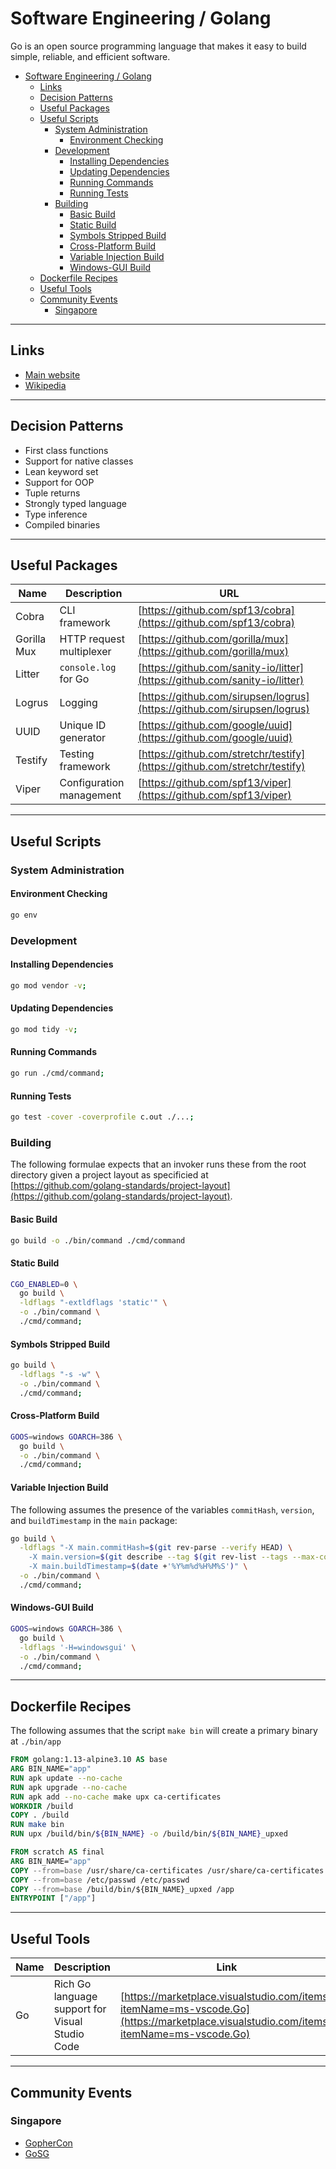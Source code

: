 # Software Engineering / Golang

Go is an open source programming language that makes it easy to build simple, reliable, and efficient software.

- [Software Engineering / Golang](#software-engineering--golang)
  - [Links](#links)
  - [Decision Patterns](#decision-patterns)
  - [Useful Packages](#useful-packages)
  - [Useful Scripts](#useful-scripts)
    - [System Administration](#system-administration)
      - [Environment Checking](#environment-checking)
    - [Development](#development)
      - [Installing Dependencies](#installing-dependencies)
      - [Updating Dependencies](#updating-dependencies)
      - [Running Commands](#running-commands)
      - [Running Tests](#running-tests)
    - [Building](#building)
      - [Basic Build](#basic-build)
      - [Static Build](#static-build)
      - [Symbols Stripped Build](#symbols-stripped-build)
      - [Cross-Platform Build](#cross-platform-build)
      - [Variable Injection Build](#variable-injection-build)
      - [Windows-GUI Build](#windows-gui-build)
  - [Dockerfile Recipes](#dockerfile-recipes)
  - [Useful Tools](#useful-tools)
  - [Community Events](#community-events)
    - [Singapore](#singapore)


- - -


## Links

- [Main website](https://golang.org/)
- [Wikipedia](https://en.wikipedia.org/wiki/Go_(programming_language))


- - -


## Decision Patterns

- First class functions
- Support for native classes
- Lean keyword set
- Support for OOP
- Tuple returns
- Strongly typed language
- Type inference
- Compiled binaries


- - -


## Useful Packages

| Name | Description | URL |
| --- | --- | --- |
| Cobra | CLI framework | [https://github.com/spf13/cobra](https://github.com/spf13/cobra) |
| Gorilla Mux | HTTP request multiplexer | [https://github.com/gorilla/mux](https://github.com/gorilla/mux) |
| Litter | `console.log` for Go | [https://github.com/sanity-io/litter](https://github.com/sanity-io/litter) |
| Logrus | Logging | [https://github.com/sirupsen/logrus](https://github.com/sirupsen/logrus) |
| UUID | Unique ID generator | [https://github.com/google/uuid](https://github.com/google/uuid) |
| Testify | Testing framework | [https://github.com/stretchr/testify](https://github.com/stretchr/testify) |
| Viper | Configuration management | [https://github.com/spf13/viper](https://github.com/spf13/viper) |


- - -


## Useful Scripts

### System Administration

#### Environment Checking

```sh
go env
```

### Development

#### Installing Dependencies

```sh
go mod vendor -v;
```

#### Updating Dependencies

```sh
go mod tidy -v;
```

#### Running Commands

```sh
go run ./cmd/command;
```

#### Running Tests

```sh
go test -cover -coverprofile c.out ./...;
```

### Building

The following formulae expects that an invoker runs these from the root directory given a project layout as specificied at [https://github.com/golang-standards/project-layout](https://github.com/golang-standards/project-layout).

#### Basic Build

```sh
go build -o ./bin/command ./cmd/command
```

#### Static Build

```sh
CGO_ENABLED=0 \
  go build \
  -ldflags "-extldflags 'static'" \
  -o ./bin/command \
  ./cmd/command;
```

#### Symbols Stripped Build

```sh
go build \
  -ldflags "-s -w" \
  -o ./bin/command \
  ./cmd/command;
```

#### Cross-Platform Build

```sh
GOOS=windows GOARCH=386 \
  go build \
  -o ./bin/command \
  ./cmd/command;
```

#### Variable Injection Build

The following assumes the presence of the variables `commitHash`, `version`, and `buildTimestamp` in the `main` package:

```sh
go build \
  -ldflags "-X main.commitHash=$(git rev-parse --verify HEAD) \
    -X main.version=$(git describe --tag $(git rev-list --tags --max-count=1)) \
    -X main.buildTimestamp=$(date +'%Y%m%d%H%M%S')" \
  -o ./bin/command \
  ./cmd/command;
```

#### Windows-GUI Build

```sh
GOOS=windows GOARCH=386 \
  go build \
  -ldflags '-H=windowsgui' \
  -o ./bin/command \
  ./cmd/command;
```


- - -


## Dockerfile Recipes

The following assumes that the script `make bin` will create a primary binary at `./bin/app`

```dockerfile
FROM golang:1.13-alpine3.10 AS base
ARG BIN_NAME="app"
RUN apk update --no-cache
RUN apk upgrade --no-cache
RUN apk add --no-cache make upx ca-certificates
WORKDIR /build
COPY . /build
RUN make bin
RUN upx /build/bin/${BIN_NAME} -o /build/bin/${BIN_NAME}_upxed

FROM scratch AS final
ARG BIN_NAME="app"
COPY --from=base /usr/share/ca-certificates /usr/share/ca-certificates
COPY --from=base /etc/passwd /etc/passwd
COPY --from=base /build/bin/${BIN_NAME}_upxed /app
ENTRYPOINT ["/app"]
```


- - -


## Useful Tools

| Name | Description | Link |
| --- | --- | --- | 
| Go | Rich Go language support for Visual Studio Code | [https://marketplace.visualstudio.com/items?itemName=ms-vscode.Go](https://marketplace.visualstudio.com/items?itemName=ms-vscode.Go) |


- - -


## Community Events

### Singapore

- [GopherCon](https://gophercon.sg)
- [GoSG](https://www.meetup.com/en-SG/golangsg/)
